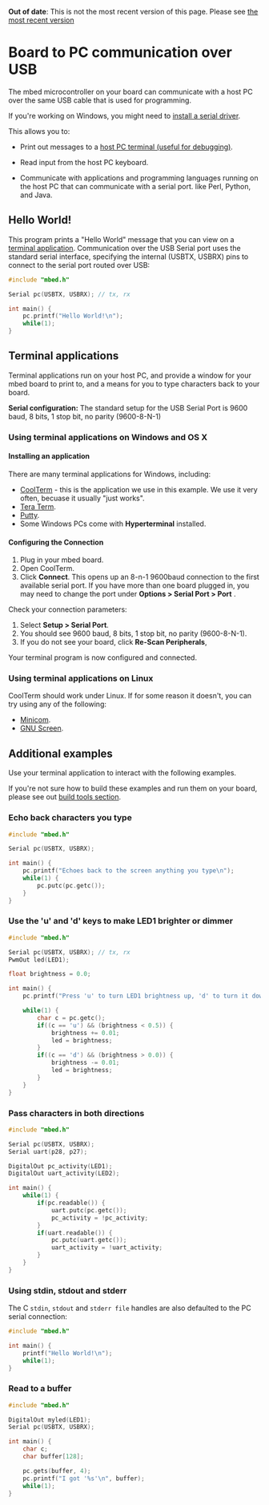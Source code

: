 <span class="warnings">**Out of date**: This is not the most recent version of this page. Please see [the most recent version](https://os.mbed.com/docs/latest/tutorials/serial-communication.html)</span>
# Board to PC communication over USB

The mbed microcontroller on your board can communicate with a host PC over the same USB cable that is used for programming.

<span class="tips">If you're working on Windows, you might need to [install a serial driver](what_need.md#windows-serial-driver).</span>

This allows you to:

* Print out messages to a [host PC terminal (useful for debugging)](#terminal-applications).

* Read input from the host PC keyboard.

* Communicate with applications and programming languages running on the host PC that can communicate with a serial port. like Perl, Python, and Java.

## Hello World!

This program prints a "Hello World" message that you can view on a [terminal application](#terminal-applications). Communication over the USB Serial port uses the standard serial interface, specifying the internal (USBTX, USBRX) pins to connect to the serial port routed over USB:


```c
#include "mbed.h"

Serial pc(USBTX, USBRX); // tx, rx

int main() {
    pc.printf("Hello World!\n");
    while(1);
}
```

## Terminal applications


Terminal applications run on your host PC, and provide a window for your mbed board to print to, and a means for you to type characters back to your board. 

<span class="tips">**Serial configuration:** The standard setup for the USB Serial Port is 9600 baud, 8 bits, 1 stop bit, no parity (9600-8-N-1)</span>

### Using terminal applications on Windows and OS X

#### Installing an application

There are many terminal applications for Windows, including:

* [CoolTerm](http://freeware.the-meiers.org/) - this is the application we use in this example. We use it very often, becuase it usually "just works".
* [Tera Term](http://sourceforge.jp/projects/ttssh2/files).
* [Putty](http://www.chiark.greenend.org.uk/~sgtatham/putty/).
* Some Windows PCs come with **Hyperterminal** installed.

#### Configuring the Connection

1. Plug in your mbed board.
1. Open CoolTerm.
1. Click **Connect**. This opens up an 8-n-1 9600baud connection to the first available serial port. If you have more than one board plugged in, you may need to change the port under **Options > Serial Port > Port** .


Check your connection parameters:

1. Select **Setup > Serial Port**.
1. You should see 9600 baud, 8 bits, 1 stop bit, no parity (9600-8-N-1).
1. If you do not see your board, click **Re-Scan Peripherals**,

Your terminal program is now configured and connected. 

### Using terminal applications on Linux

CoolTerm should work under Linux. If for some reason it doesn't, you can try using any of the following:

* [Minicom](https://help.ubuntu.com/community/Minicom).
* [GNU Screen](https://www.gnu.org/software/screen/manual/screen.html).

## Additional examples

Use your terminal application to interact with the following examples.

If you're not sure how to build these examples and run them on your board, please see out [build tools section](../dev_tools/options.md).


### Echo back characters you type

```c
#include "mbed.h"

Serial pc(USBTX, USBRX);

int main() {
    pc.printf("Echoes back to the screen anything you type\n");
    while(1) {
        pc.putc(pc.getc());
    }
}
```


### Use the 'u' and 'd' keys to make LED1 brighter or dimmer

```c
#include "mbed.h"

Serial pc(USBTX, USBRX); // tx, rx
PwmOut led(LED1);

float brightness = 0.0;

int main() {
    pc.printf("Press 'u' to turn LED1 brightness up, 'd' to turn it down\n");

    while(1) {
        char c = pc.getc();
        if((c == 'u') && (brightness < 0.5)) {
            brightness += 0.01;
            led = brightness;
        }
        if((c == 'd') && (brightness > 0.0)) {
            brightness -= 0.01;
            led = brightness;
        }   
    }
}
```

### Pass characters in both directions

```c
#include "mbed.h"

Serial pc(USBTX, USBRX);
Serial uart(p28, p27);

DigitalOut pc_activity(LED1);
DigitalOut uart_activity(LED2);

int main() {
    while(1) {
        if(pc.readable()) {
            uart.putc(pc.getc());
            pc_activity = !pc_activity;
        }
        if(uart.readable()) {
            pc.putc(uart.getc());
            uart_activity = !uart_activity;
        }
    }
}
```

### Using stdin, stdout and stderr

The C ``stdin``, ``stdout`` and ``stderr file`` handles are also defaulted to the PC serial connection:

```c
#include "mbed.h"

int main() {
    printf("Hello World!\n");
    while(1);
}
```

### Read to a buffer

```c
#include "mbed.h"

DigitalOut myled(LED1);
Serial pc(USBTX, USBRX);

int main() {
    char c;
    char buffer[128];

    pc.gets(buffer, 4);
    pc.printf("I got '%s'\n", buffer);
    while(1);
}
```
